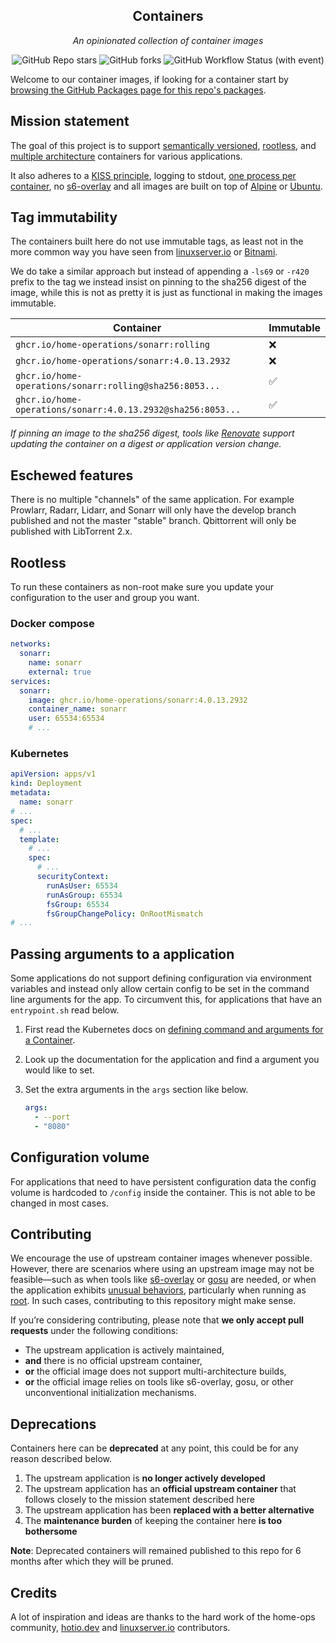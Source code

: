 <div align="center">

## Containers

_An opinionated collection of container images_

</div>

<div align="center">

![GitHub Repo stars](https://img.shields.io/github/stars/home-operations/containers?style=for-the-badge)
![GitHub forks](https://img.shields.io/github/forks/home-operations/containers?style=for-the-badge)
![GitHub Workflow Status (with event)](https://img.shields.io/github/actions/workflow/status/home-operations/containers/release.yaml?style=for-the-badge&label=Release)

</div>

Welcome to our container images, if looking for a container start by [browsing the GitHub Packages page for this repo's packages](https://github.com/orgs/home-operations/packages?repo_name=containers).

## Mission statement

The goal of this project is to support [semantically versioned](https://semver.org/), [rootless](https://rootlesscontaine.rs/), and [multiple architecture](https://www.docker.com/blog/multi-arch-build-and-images-the-simple-way/) containers for various applications.

It also adheres to a [KISS principle](https://en.wikipedia.org/wiki/KISS_principle), logging to stdout, [one process per container](https://testdriven.io/tips/59de3279-4a2d-4556-9cd0-b444249ed31e/), no [s6-overlay](https://github.com/just-containers/s6-overlay) and all images are built on top of [Alpine](https://hub.docker.com/_/alpine) or [Ubuntu](https://hub.docker.com/_/ubuntu).

## Tag immutability

The containers built here do not use immutable tags, as least not in the more common way you have seen from [linuxserver.io](https://fleet.linuxserver.io/) or [Bitnami](https://bitnami.com/stacks/containers).

We do take a similar approach but instead of appending a `-ls69` or `-r420` prefix to the tag we instead insist on pinning to the sha256 digest of the image, while this is not as pretty it is just as functional in making the images immutable.

| Container                                          | Immutable |
|----------------------------------------------------|-----------|
| `ghcr.io/home-operations/sonarr:rolling`                   | ❌         |
| `ghcr.io/home-operations/sonarr:4.0.13.2932`                | ❌         |
| `ghcr.io/home-operations/sonarr:rolling@sha256:8053...`    | ✅         |
| `ghcr.io/home-operations/sonarr:4.0.13.2932@sha256:8053...` | ✅         |

_If pinning an image to the sha256 digest, tools like [Renovate](https://github.com/renovatebot/renovate) support updating the container on a digest or application version change._

## Eschewed features

There is no multiple "channels" of the same application. For example Prowlarr, Radarr, Lidarr, and Sonarr will only have the develop branch published and not the master "stable" branch. Qbittorrent will only be published with LibTorrent 2.x.

## Rootless

To run these containers as non-root make sure you update your configuration to the user and group you want.

### Docker compose

```yaml
networks:
  sonarr:
    name: sonarr
    external: true
services:
  sonarr:
    image: ghcr.io/home-operations/sonarr:4.0.13.2932
    container_name: sonarr
    user: 65534:65534
    # ...
```

### Kubernetes

```yaml
apiVersion: apps/v1
kind: Deployment
metadata:
  name: sonarr
# ...
spec:
  # ...
  template:
    # ...
    spec:
      # ...
      securityContext:
        runAsUser: 65534
        runAsGroup: 65534
        fsGroup: 65534
        fsGroupChangePolicy: OnRootMismatch
# ...
```

## Passing arguments to a application

Some applications do not support defining configuration via environment variables and instead only allow certain config to be set in the command line arguments for the app. To circumvent this, for applications that have an `entrypoint.sh` read below.

1. First read the Kubernetes docs on [defining command and arguments for a Container](https://kubernetes.io/docs/tasks/inject-data-application/define-command-argument-container/).
2. Look up the documentation for the application and find a argument you would like to set.
3. Set the extra arguments in the `args` section like below.

    ```yaml
    args:
      - --port
      - "8080"
    ```

## Configuration volume

For applications that need to have persistent configuration data the config volume is hardcoded to `/config` inside the container. This is not able to be changed in most cases.

## Contributing

We encourage the use of upstream container images whenever possible. However, there are scenarios where using an upstream image may not be feasible—such as when tools like [s6-overlay](https://github.com/just-containers/s6-overlay) or [gosu](https://github.com/tianon/gosu) are needed, or when the application exhibits [unusual behaviors](https://github.com/nzbgetcom/nzbget/blob/989e848f8e9d3d4031f5d09d7b8945954a9f67b0/docker/entrypoint.sh#L17-L18), particularly when running as [root](https://github.com/plexinc/pms-docker/blob/8a42ea4c623e4df06928f945bcf8f450ba77fcf5/root/etc/cont-init.d/45-plex-hw-transcode-and-connected-tuner#L21). In such cases, contributing to this repository might make sense.

If you’re considering contributing, please note that **we only accept pull requests** under the following conditions:

- The upstream application is actively maintained,
- **and** there is no official upstream container,
- **or** the official image does not support multi-architecture builds,
- **or** the official image relies on tools like s6-overlay, gosu, or other unconventional initialization mechanisms.

## Deprecations

Containers here can be **deprecated** at any point, this could be for any reason described below.

1. The upstream application is **no longer actively developed**
2. The upstream application has an **official upstream container** that follows closely to the mission statement described here
3. The upstream application has been **replaced with a better alternative**
4. The **maintenance burden** of keeping the container here **is too bothersome**

**Note**: Deprecated containers will remained published to this repo for 6 months after which they will be pruned.

## Credits

A lot of inspiration and ideas are thanks to the hard work of the home-ops community, [hotio.dev](https://hotio.dev/) and [linuxserver.io](https://www.linuxserver.io/) contributors.
